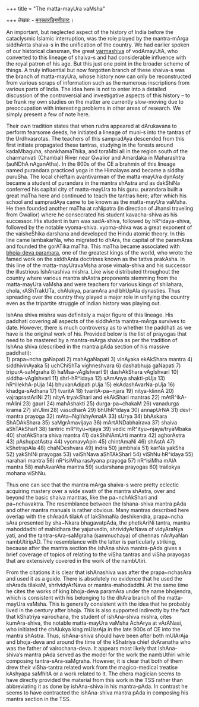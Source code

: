 +++
title = "The matta-mayUra vaMsha"

+++
लेखकः - [मनसतरङ्गिणीकारः](https://manasataramgini.wordpress.com/)।

An important, but neglected aspect of the history of India before the
cataclysmic Islamic interruption, was the role played by the
mantra-mArga siddhAnta shaiva-s in the unification of the country. We
had earlier spoken of our historical clansman, the great
[varmashiva](http://manollasa.blogspot.com/2006/06/varmashiva.html) of
vodAmayUtA, who converted to this lineage of shaiva-s and had
considerable influence with the royal patron of his age. But this just
one point in the broader scheme of things. A truly influential but now
forgotten branch of these shaiva-s was the branch of matta-mayUra, whose
history now can only be reconstructed from various scraps of information
such as the numerous inscriptions from various parts of India. The idea
here is not to enter into a detailed discussion of the controversial and
investigative aspects of this history – to be frank my own studies on
the matter are currently slow-moving due to preoccupation with
interesting problems in other areas of research. We simply present a few
of note here.

Their own tradition states that when rudra appeared at dArukavana to
perform fearsome deeds, he initiated a lineage of muni-s into the
tantras of the Urdhvasrotas. The teachers of this sampradAya descended
from this first initiate propagated these tantras, studying in the
forests around kadaMbaguha, shankhamaThika, and toraMbi all in the
region south of the charmanvati (Chambal) River near Gwalior and
Amardaka in Maharashtra (auNDhA nAganAtha). In the 800s of the CE a
brahmin of this lineage named purandara practiced yoga in the Himalayas
and became a siddha puruSha. The local chieftain avantivarman of the
matta-mayUra dynAsty became a student of purandara in the mantra shAstra
and as dakShiNa conferred his capital city of matta-mayUra to his guru.
purandara built a great maTha here and continued to teach the tantras
here; after which his school and sampradAya came to be known as the
matta-mayUra vaMsha. He then founded another maTha at raNipatra (in
direction of Jhansi traveling from Gwalior) where he consecrated his
student kavacha-shiva as his successor. His student in turn was
sadA-shiva, followed by hR^idaya-shiva, followed by the notable
vyoma-shiva. vyoma-shiva was a great exponent of the vaisheShika
darshana and developed the Hindu atomic theory. In this line came
lambakarNa, who migrated to dhAra, the capital of the paramAras and
founded the gorATika maTha. This maTha became associated with
[bhoja-deva
paramara](http://manollasa.blogspot.com/2005/12/raja-bhoja-glory-and-tragedy-of.html),
one of the greatest kings of the world, who wrote the famed work on the
siddhAnta doctrines known as the tattva prakAsha. In this line of the
matta-mayUravaMsha arose vimala-shiva and his successor the illustrious
IshAnashiva mishra. Like wise distributed throughout the country where
various mantra shAstra proponents stemming from the matta-mayUra vaMsha
and were teachers for various kings of shilahara, chola, rAShTrakUTa,
chAlukya, paramAra and bhUpAla dynasties. Thus spreading over the
country they played a major role in unifying the country even as the
tripartite struggle of Indian history was playing out.

IshAna shiva mishra was definitely a major figure of this lineage. His
paddhati covering all aspects of the siddhAnta mantra-mArga survives to
date. However, there is much controversy as to whether the paddhati as
we have is the original work of his. Provided below is the list of
prayogas that need to be mastered by a mantra-mArga shaiva as per the
tradition of IshAna shiva (described in the mantra pAda section of his
massive paddhati):  
1\) prapa\~ncha gaNapati 2) mahAgaNapati 3) vinAyaka ekAkShara mantra 4)
siddhivinAyaka 5) uchChiShTa vighneshvara 6) dashabhuja gaNapati 7)
tripurA-saMgraha 8) haMsa-vAgIshvarI 9) dashAkShara vAgIshvarI 10)
siddha-vAgIshvarI 11) shrI-hR^idaya 12) sAmAnya shakti-pUja 13)
hR^illekhA-pUja 14) bhuvanAdipati pUja 15) ekAdashAvarNa-pUja 16)
khadga-sAdhana 17) tvaritA 18) tvaritA-pa\~njara 19) nitya-klinnA 20)
vajraprastAriNi 21) nityA tryakShari and ekAkSharI mantras 22)
mAtR^ikA-mAlini 23) gaurI 24) mahAshakti 25) durga-pa\~chakaM 26)
vanadurga krama 27) shUlini 28) vasudharA 29) bhUhR^idaya 30) annapUrNA
31) devI-mantra prayoga 32) mAta\~NgI/shyAmalA 33) sUrya 34) bhAskara
ShADAkShara 35) saMgrAmavijaya 36) mArtANDabhairava 37) shaiva
aShTAkSharI 38) tantric mR^ityu\~njaya 39) vedic
mR^ityu\~njaya/tryaMbaka 40) shatAkShara shiva mantra 41) dakShiNAmUrti
mantra 42) aghorAstra 43) pAshupatAstra 44) vyomavyApin 45) chintAmaNi
46) shAstA 47) kShetrapAla 48) chaNDeshvara 49) indra 50) jambhala 51)
karNa yakSha 52) yakShINi prayogas 53) vaiShNava aShTAkSharI 54) viShNu
hR^idaya 55) narahari mantra 56) nR^isiMha rasAyana prayoga 57)
nR^isiMha mAlA mantra 58) mahAvarAha mantra 59) sudarshana prayogas 60)
trailokya mohana viShNu.

Thus one can see that the mantra mArga shaiva-s were pretty eclectic
acquiring mastery over a wide swath of the mantra shAstra, over and
beyond the basic shaiva mantras, like the pa\~nchAkShari and
pa\~nchavaktra. The resemblance between the Ishana-shiva mantra pAda and
other mantra manuals is rather obvious. Many mantras described here
overlap with the shAradA tilakA of lakShmaNa deshikendra, prapa\~ncha
sAra presented by sha\~Nkara bhagavatpAda, the phetkAriNi tantra, mantra
mahoddadhi of mahIdhara the yajurvedin, shrividyArNava of vidyAraNya
yati, and the tantra-sAra-saMgraha (sammuchaya) of chennas nArAyaNan
nambUtiripAD. The resemblance with the latter is particularly striking,
because after the mantra section the ishAna shiva mantra-pAda gives a
brief coverage of topics of relating to the viSha tantras and viSha
prayogas that are extensively covered in the work of the nambUtiri.

From the citations it is clear that ishAnashiva was after the
prapa\~nchasAra and used it as a guide. There is absolutely no evidence
that he used the shArada tilakaM, shrIvidyArNava or mantra-mahodaddhi.
At the same time he cites the works of king bhoja-deva paramAra under
the name bhojendra, which is consistent with his belonging to the dhAra
branch of the matta-mayUra vaMsha. This is generally consistent with the
idea that he probably lived in the century after bhoja. This is also
supported indirectly by the fact that kShatriya vairochana, the student
of ishAna-shiva mishra, cites kumAra-shiva, the notable matta-mayUra
vaMsha AchArya at vArANasi, who initiated the chAlukya king mUlarAja in
the late 900s of CE into the mantra shAstra. Thus, ishAna-shiva should
have been after both mUlArAja and bhoja-deva and around the time of the
kShatriya chief dvAranatha who was the father of vairochana-deva. It
appears most likely that IshAna-shiva’s mantra pAda served as the model
for the work the nambUthiri while composing tantra-sAra-saMgraha.
However, it is clear that both of them drew their viSha-tantra related
work from the magico-medical treatise kAshyapa saMhitA or a work related
to it. The chera magician seems to have directly provided the material
from this work in the TSS rather than abbreviating it as done by
ishAna-shiva in his mantra-pAda. In contrast he seems to have contracted
the ishAna-shiva mantra pAda in composing his mantra section in the TSS.
